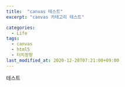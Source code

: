 ```yaml
---
title:  "canvas 테스트"
excerpt: "canvas 카테고리 테스트"

categories:
  - Life
tags:
  - canvas
  - html5
  - 터치팡팡
last_modified_at: 2020-12-28T07:21:00+09:00
---
```


테스트

  
  
  